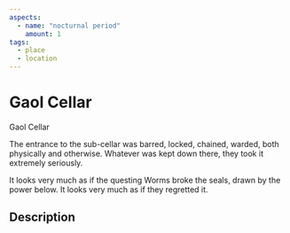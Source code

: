 ```yaml
---
aspects: 
  - name: "nocturnal period"
    amount: 1
tags:
  - place
  - location
---
```


# Gaol Cellar
Gaol Cellar

The entrance to the sub-cellar was barred, locked, chained, warded, both physically and otherwise. Whatever was kept down there, they took it extremely seriously.

It looks very much as if the questing Worms broke the seals, drawn by the power below. It looks very much as if they regretted it.
## Description

